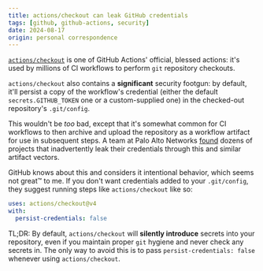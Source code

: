 ```yaml
---
title: actions/checkout can leak GitHub credentials
tags: [github, github-actions, security]
date: 2024-08-17
origin: personal correspondence
---
```


[`actions/checkout`] is one of GitHub Actions' official, blessed actions:
it's used by millions of CI workflows to perform `git` repository checkouts.

`actions/checkout` also contains a **significant** security footgun:
by default, it'll persist a copy of the workflow's credential
(either the default `secrets.GITHUB_TOKEN` one or a custom-supplied one)
in the checked-out repository's `.git/config`.

This wouldn't be _too_ bad, except that it's somewhat common for CI workflows
to then archive and upload the repository as a workflow artifact for use in
subsequent steps. A team at Palo Alto Networks [found] dozens of projects
that inadvertently leak their credentials through this and similar artifact
vectors.

GitHub knows about this and considers it intentional behavior, which seems
not great&trade; to me. If you don't want credentials added to your
`.git/config`, they suggest running steps like `actions/checkout` like so:

```yaml
uses: actions/checkout@v4
with:
  persist-credentials: false
```

TL;DR: By default, `actions/checkout` will **silently introduce** secrets
into your repository, even if you maintain proper `git` hygiene and never
check any secrets in. The only way to avoid this is to pass
`persist-credentials: false` whenever using `actions/checkout`.

[`actions/checkout`]: https://github.com/actions/checkout

[found]: https://unit42.paloaltonetworks.com/github-repo-artifacts-leak-tokens/
